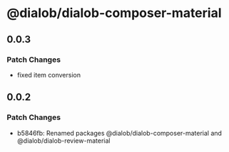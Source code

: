 # @dialob/dialob-composer-material

## 0.0.3

### Patch Changes

- fixed item conversion

## 0.0.2

### Patch Changes

- b5846fb: Renamed packages @dialob/dialob-composer-material and @dialob/dialob-review-material
